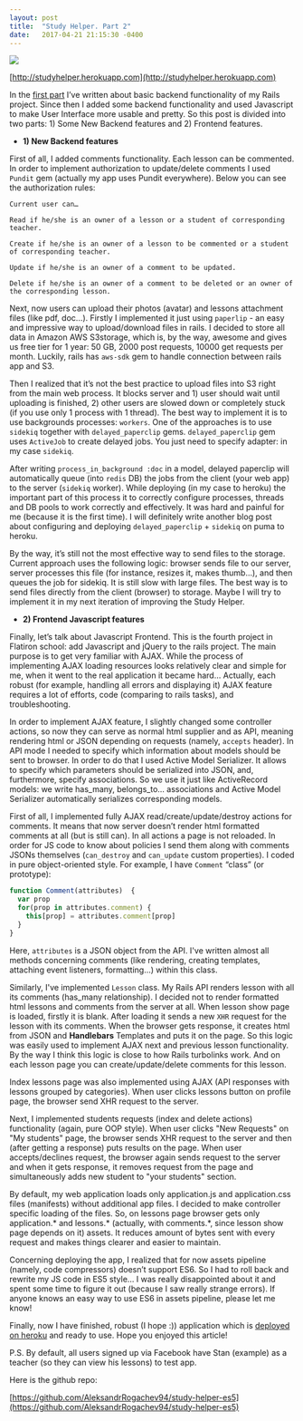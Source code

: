 ```yaml
---
layout: post
title:  "Study Helper. Part 2"
date:   2017-04-21 21:15:30 -0400
---
```



![](http://imgh.us/study_helper2.jpg)

[http://studyhelper.herokuapp.com](http://studyhelper.herokuapp.com)

In the [first part](http://aleksandr-rogachev-blog.com/2017/03/18/study_helper_rails_project/) I’ve written about basic backend functionality of my Rails project. Since then I added some backend functionality and used Javascript to make User Interface more usable and pretty. So this post is divided into two parts: 1) Some New Backend features and 2) Frontend features.

* **1) New Backend features**

First of all, I added comments functionality. Each lesson can be commented.  In order to implement authorization to update/delete comments I used `Pundit` gem (actually my app uses Pundit everywhere). Below you can see the authorization rules: 

 

```
Current user can…

Read if he/she is an owner of a lesson or a student of corresponding teacher.

Create if he/she is an owner of a lesson to be commented or a student of corresponding teacher.

Update if he/she is an owner of a comment to be updated.

Delete if he/she is an owner of a comment to be deleted or an owner of the corresponding lesson.
```



Next, now users can upload their photos (avatar) and lessons attachment files (like pdf, doc…). Firstly I implemented it just using `paperlip` - an easy and impressive way to upload/download files in rails.  I decided to store all data in Amazon AWS S3storage, which is, by the way, awesome and gives us free tier for 1 year: 50 GB, 2000 post requests, 10000 get requests per month. Luckily, rails has `aws-sdk` gem to handle connection between rails app and S3. 

Then I realized that it’s not the best practice to upload files into S3 right from the main web process. It blocks server and 1) user should wait until uploading is finished, 2) other users are slowed down or completely stuck (if you use only 1 process with 1 thread). The best way to implement it is to use backgrounds processes: `workers`. One of the approaches is to use `sidekiq` together with `delayed_paperclip` gems. `delayed_paperclip` gem uses `ActiveJob` to create delayed jobs. You just need to specify adapter: in my case `sidekiq`.

After writing `process_in_background :doc` in a model, delayed paperclip will automatically queue (into `redis` DB) the jobs from the client (your web app) to the server (`sidekiq` worker). While deploying (in my case to heroku) the important part of this process it to correctly configure processes, threads and DB pools to work correctly and effectively. It was hard and painful for me (because it is the first time). I will definitely write another blog post about configuring and deploying `delayed_paperclip` + `sidekiq` on puma to heroku.

By the way, it’s still not the most effective way to send files to the storage. Current approach uses the following logic: browser sends file to our server, server processes this file (for instance, resizes it, makes thumb…), and then queues the job for sidekiq. It is still slow with large files. The best way is to send files directly from the client (browser) to storage. Maybe I will try to implement it in my next iteration of improving the Study Helper.

 
* **2) Frontend Javascript features**

Finally, let’s talk about Javascript Frontend. This is the fourth project in Flatiron school: add Javascript and jQuery to the rails project. The main purpose is to get very familiar with AJAX. While the process of implementing AJAX loading resources looks relatively clear and simple for me, when it went to the real application it became hard… Actually, each robust (for example, handling all errors and displaying it) AJAX feature requires a lot of efforts, code (comparing to rails tasks), and troubleshooting.

In order to implement AJAX feature, I slightly changed some controller actions, so now they can serve as normal html supplier and as API, meaning rendering html or JSON depending on requests (namely, `accepts` header). In API mode I needed to specify which information about models should be sent to browser. In order to do that I used Active Model Serializer. It allows to specify which parameters should be serialized into JSON, and, furthermore, specify associations. So we use it just like ActiveRecord models: we write has_many, belongs_to… associations and Active Model Serializer automatically serializes corresponding models.

First of all, I implemented fully AJAX read/create/update/destroy actions for comments. It means that now server doesn’t render html formatted comments at all (but is still can). In all actions a page is not reloaded. In order for JS code to know about policies I send them along with comments JSONs themselves (`can_destroy` and `can_update` custom properties). I coded in pure object-oriented style. For example, I have `Comment` “class” (or prototype):



```javascript
function Comment(attributes)  {
  var prop
  for(prop in attributes.comment) {
    this[prop] = attributes.comment[prop]
  }
}
```



Here, `attributes` is a JSON object from the API. I've written almost all methods concerning comments (like rendering, creating templates, attaching event listeners, formatting...) within this class.

Similarly, I've implemented `Lesson` class. My Rails API renders lesson with all its comments (has_many relationship). I decided not to render formatted html lessons and comments from the server at all. When lesson show page is loaded, firstly it is blank. After loading it sends a new `XHR` request for the lesson with its comments. When the browser gets response, it creates html from JSON and **Handlebars** Templates and puts it on the page. So this logic was easily used to implement AJAX next and previous lesson functionality. By the way I think this logic is close to how Rails turbolinks work. And on each lesson page you can create/update/delete comments for this lesson.

Index lessons page was also implemented using AJAX (API responses with lessons grouped by categories). When user clicks lessons button on profile page, the browser send XHR request to the server.

Next, I implemented students requests (index and delete actions) functionality (again, pure OOP style). When user clicks "New Requests" on "My students" page, the browser sends XHR request to the server and then (after getting a response) puts results on the page. When user accepts/declines request, the browser again sends request to the server and when it gets response, it removes request from the page and simultaneously adds new student to "your students" section. 

By default, my web application loads only application.js and application.css files (manifests) without additional app files. I decided to make controller specific loading of the files. So, on lessons page browser gets only application.* and lessons.* (actually, with comments.*, since lesson show page depends on it) assets. It reduces amount of bytes sent with every request and makes things clearer and easier to maintain. 

Concerning deploying the app, I realized that for now assets pipeline (namely, code compressors) doesn’t support ES6. So I had to roll back and rewrite my JS code in ES5 style… I was really disappointed about it and spent some time to figure it out (because I saw really strange errors). If anyone knows an easy way to use ES6 in assets pipeline, please let me know!

Finally, now I have finished, robust (I hope :)) application which is [deployed on heroku](http://studyhelper.herokuapp.com) and ready to use. Hope you enjoyed this article!

P.S. By default, all users signed up via Facebook have Stan (example) as a teacher (so they can view his lessons) to test app.

Here is the github repo:

[https://github.com/AleksandrRogachev94/study-helper-es5](https://github.com/AleksandrRogachev94/study-helper-es5)
